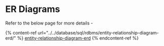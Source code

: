 # ER Diagrams

Refer to the below page for more details -&#x20;

{% content-ref url="../../database/sql/rdbms/entity-relationship-diagram-erd/" %}
[entity-relationship-diagram-erd](../../database/sql/rdbms/entity-relationship-diagram-erd/)
{% endcontent-ref %}

